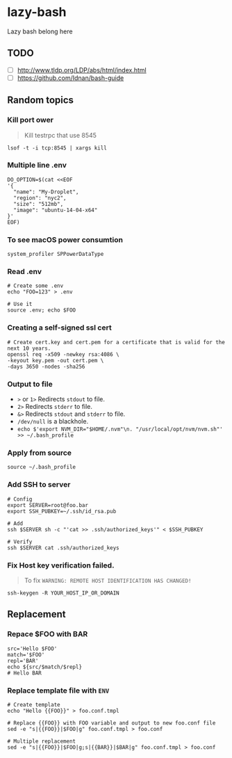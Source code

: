 # lazy-bash
Lazy bash belong here

## TODO
- [ ] http://www.tldp.org/LDP/abs/html/index.html
- [ ] https://github.com/Idnan/bash-guide

## Random topics

### Kill port ower
> Kill testrpc that use 8545
```shell
lsof -t -i tcp:8545 | xargs kill
```

### Multiple line .env
```shell
DO_OPTION=$(cat <<EOF
'{
  "name": "My-Droplet",
  "region": "nyc2",
  "size": "512mb",
  "image": "ubuntu-14-04-x64"
}'
EOF)
```

### To see macOS power consumtion
```shell
system_profiler SPPowerDataType
```
### Read .env
```shell
# Create some .env
echo "FOO=123" > .env

# Use it
source .env; echo $FOO
```

### Creating a self-signed ssl cert
```shell
# Create cert.key and cert.pem for a certificate that is valid for the next 10 years.
openssl req -x509 -newkey rsa:4086 \
-keyout key.pem -out cert.pem \
-days 3650 -nodes -sha256
```
### Output to file
- `>` or `1>` Redirects `stdout` to file.
- `2>` Redirects `stderr` to file.
- `&>` Redirects `stdout` and `stderr` to file.
- `/dev/null` is a blackhole.
- `echo $'export NVM_DIR="$HOME/.nvm"\n. "/usr/local/opt/nvm/nvm.sh"' >> ~/.bash_profile`

### Apply from source
```shell
source ~/.bash_profile
```

### Add SSH to server
```shell
# Config
export SERVER=root@foo.bar
export SSH_PUBKEY=~/.ssh/id_rsa.pub

# Add
ssh $SERVER sh -c "'cat >> .ssh/authorized_keys'" < $SSH_PUBKEY

# Verify
ssh $SERVER cat .ssh/authorized_keys

```
### Fix Host key verification failed.
> To fix `WARNING: REMOTE HOST IDENTIFICATION HAS CHANGED!`

```shell
ssh-keygen -R YOUR_HOST_IP_OR_DOMAIN
```
## Replacement
### Repace $FOO with BAR
```shell
src='Hello $FOO'
match='$FOO'
repl='BAR'
echo ${src/$match/$repl}
# Hello BAR
```

### Replace template file with `ENV`
```shell
# Create template
echo "Hello {{FOO}}" > foo.conf.tmpl

# Replace {{FOO}} with FOO variable and output to new foo.conf file 
sed -e "s|{{FOO}}|$FOO|g" foo.conf.tmpl > foo.conf

# Multiple replacement
sed -e "s|{{FOO}}|$FOO|g;s|{{BAR}}|$BAR|g" foo.conf.tmpl > foo.conf
```
